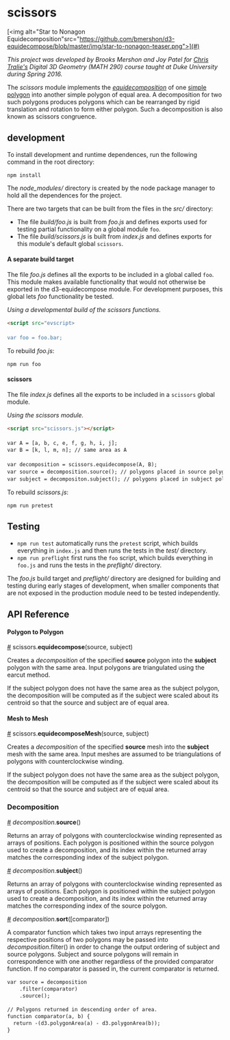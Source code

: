 # scissors

[<img alt="Star to Nonagon Equidecomposition"src="https://github.com/bmershon/d3-equidecompose/blob/master/img/star-to-nonagon-teaser.png">](#)

*This project was developed by Brooks Mershon and Joy Patel for [Chris Tralie's](http://ctralie.com) Digital 3D Geometry (MATH 290) course taught at Duke University during Spring 2016.*

The *scissors* module implements the *[equidecomposition](http://www.ctralie.com/Teaching/COMPSCI290/Lectures/Intro/)* of one [simple polygon](https://en.wikipedia.org/wiki/Simple_polygon) into another simple polygon of equal area. A decomposition for two such polygons produces polygons which can be rearranged by rigid translation and rotation to form either polygon. Such a decomposition is also known as scissors congruence.


## development

To install development and runtime dependences, run the following command in the root directory:

```
npm install
```

The *node_modules/* directory is created by the node package manager to hold all the dependences for the project.

There are two targets that can be built from the files in the *src/* directory:

- The file *build/foo.js* is built from *foo.js* and defines exports used for testing partial functionality on a global module `foo`.
- The file *build/scissors.js* is built from *index.js* and defines exports for this module's default global `scissors`.

#### A separate build target

The file *foo.js* defines all the exports to be included in a global called `foo`. This module makes available functionality that would not otherwise be exported in the d3-equidecompose module. For development purposes, this global lets *foo* functionality be tested.

*Using a developmental build of the scissors functions.*
```html
<script src="evscript>

var foo = foo.bar;
```

To rebuild *foo.js*:

```
npm run foo
```

#### scissors

The file *index.js* defines all the exports to be included in a `scissors` global module.

*Using the scissors module.*
```html
<script src="scissors.js"></script>

var A = [a, b, c, e, f, g, h, i, j];
var B = [k, l, m, n]; // same area as A

var decomposition = scissors.equidecompose(A, B);
var source = decomposition.source(); // polygons placed in source polygon A
var subject = decompositon.subject(); // polygons placed in subject polygon B
```

To rebuild *scissors.js*:

```
npm run pretest
```

## Testing

- `npm run test` automatically runs the `pretest` script, which builds everything in `index.js` and then runs the tests in the *test/* directory.
- `npm run preflight` first runs the `foo` script, which builds everything in `foo.js` and runs the tests in the *preflight/* directory.

The *foo.js* build target and *preflight/* directory are designed for building and testing during early stages of development, when smaller components that are not exposed in the production module need to be tested independently.

## API Reference

#### Polygon to Polygon

<a name="equidecompose" href="#equidecompose">#</a> scissors.<b>equidecompose</b>(source, subject)

Creates a *decomposition* of the specified **source** polygon into the **subject** polygon with the same area. Input polygons are triangulated using the earcut method.

If the subject polygon does not have the same area as the subject polygon, the decomposition will be computed as if the subject were scaled about its centroid so that the source and subject are of equal area.

#### Mesh to Mesh

<a name="equidecompose" href="#equidecompose">#</a> scissors.<b>equidecomposeMesh</b>(source, subject)

Creates a *decomposition* of the specified **source** mesh into the **subject** mesh with the same area. Input meshes are assumed to be triangulations of polygons with counterclockwise winding.

If the subject polygon does not have the same area as the subject polygon, the decomposition will be computed as if the subject were scaled about its centroid so that the source and subject are of equal area.

### Decomposition

<a name="decomposition_sources" href="#decomposition_sources">#</a> <i>decomposition</i>.<b>source</b>()

Returns an array of polygons with counterclockwise winding represented as arrays of positions. Each polygon is positioned within the source polygon used to create a decomposition, and its index within the returned array matches the corresponding index of the subject polygon.

<a name="decomposition_subjects" href="#decomposition_subjects">#</a> <i>decomposition</i>.<b>subject</b>()

Returns an array of polygons with counterclockwise winding represented as arrays of positions. Each polygon is positioned within the subject polygon used to create a decomposition, and its index within the returned array matches the corresponding index of the source polygon.

<a name="decomposition_sort" href="#decomposition_sort">#</a> <i>decomposition</i>.<b>sort</b>([comparator])

A comparator function which takes two input arrays representing the respective positions of two polygons may be passed into *decomposition*.filter() in order to change the output ordering of subject and source polygons. Subject and source polygons will remain in correspondence with one another regardless of the provided comparator function. If no comparator is passed in, the current comparator is returned.

```
var source = decomposition
    .filter(comparator)
    .source();

// Polygons returned in descending order of area.
function comparator(a, b) {
  return -(d3.polygonArea(a) - d3.polygonArea(b));
}
```
